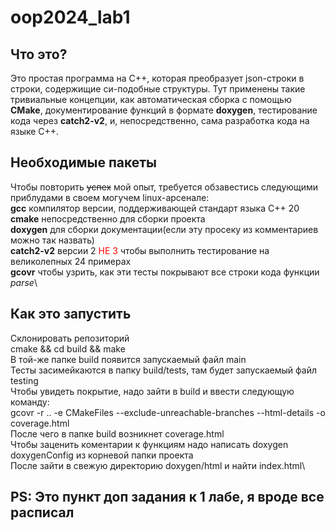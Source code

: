 # oop2024_lab1
## Что это?
Это простая программа на C++, которая преобразует json-строки в строки, содержищие си-подобные структуры. Тут применены такие тривиальные концепции, как автоматическая сборка с помощью **CMake**, документирование функций в формате **doxygen**, тестирование кода через **catch2-v2**, и, непосредственно, сама разработка кода на языке C++.
## Необходимые пакеты
Чтобы повторить ~~успех~~ мой опыт, требуется обзавестись следующими приблудами в своем могучем linux-арсенале:\
**gcc** компилятор версии, поддерживающей стандарт языка C++ 20\
**cmake** непосредственно для сборки проекта\
**doxygen** для сборки документации(если эту просеку из комментариев можно так назвать)\
**catch2-v2** версии 2 <span style="color:red">НЕ 3</span> чтобы выполнить тестирование на великолепных 24 примерах\
**gcovr** чтобы узрить, как эти тесты покрывают все строки кода функции <em>parse</em>\
## Как это запустить
Склонировать репозиторий\
cmake && cd build && make\
В той-же папке build появится запускаемый файл main\
Тесты засимейкаются в папку build/tests, там будет запускаемый файл testing\
Чтобы увидеть покрытие, надо зайти в build и ввести следующую команду:\
gcovr -r .. -e CMakeFiles --exclude-unreachable-branches --html-details -o coverage.html\
После чего в папке build возникнет coverage.html\
Чтобы заценить коментарии к функциям надо написать doxygen doxygenConfig из корневой папки проекта\
После зайти в свежую директорию doxygen/html и найти index.html\
## PS: Это пункт доп задания к 1 лабе, я вроде все расписал